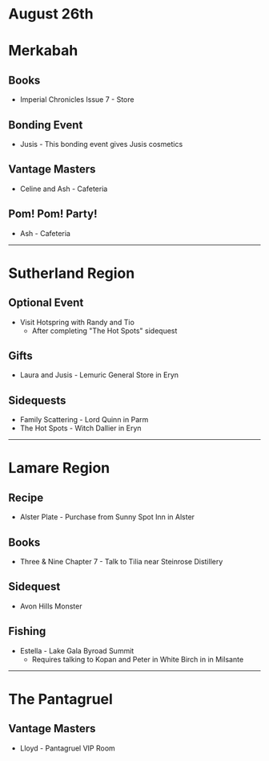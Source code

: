 # August 26th
# Merkabah
## Books
- Imperial Chronicles Issue 7 - Store
## Bonding Event
- Jusis - This bonding event gives Jusis cosmetics
## Vantage Masters
- Celine and Ash - Cafeteria
## Pom! Pom! Party!
- Ash - Cafeteria
----------------------------------------------------------------------------------
# Sutherland Region
## Optional Event
- Visit Hotspring with Randy and Tio
  - After completing "The Hot Spots" sidequest
## Gifts
- Laura and Jusis - Lemuric General Store in Eryn
## Sidequests
- Family Scattering - Lord Quinn in Parm
- The Hot Spots - Witch Dallier in Eryn
----------------------------------------------------------------------------------
# Lamare Region
## Recipe
- Alster Plate - Purchase from Sunny Spot Inn in Alster
## Books
- Three & Nine Chapter 7 - Talk to Tilia near Steinrose Distillery
## Sidequest
- Avon Hills Monster
## Fishing
- Estella - Lake Gala Byroad Summit
  - Requires talking to Kopan and Peter in White Birch in in Milsante
----------------------------------------------------------------------------------
# The Pantagruel
## Vantage Masters
- Lloyd - Pantagruel VIP Room